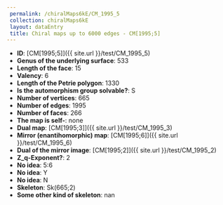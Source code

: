 ```yaml
--- 
 permalink: /chiralMaps6kE/CM_1995_5 
 collection: chiralMaps6kE
 layout: dataEntry
 title: Chiral maps up to 6000 edges - CM[1995;5]
---
```


- **ID**: [CM[1995;5]]({{ site.url }}/test/CM_1995_5)
- **Genus of the underlying surface**: 533
- **Length of the face**: 15
- **Valency**: 6
- **Length of the Petrie polygon**: 1330
- **Is the automorphism group solvable?**: S
- **Number of vertices**: 665
- **Number of edges**: 1995
- **Number of faces**: 266
- **The map is self-**: none
- **Dual map**: [CM[1995;3]]({{ site.url }}/test/CM_1995_3)
- **Mirror (enantihomorphic) map**: [CM[1995;6]]({{ site.url }}/test/CM_1995_6)
- **Dual of the mirror image**: [CM[1995;2]]({{ site.url }}/test/CM_1995_2)
- **Z_q-Exponent?**: 2
- **No idea**:  5:6
- **No idea**: Y
- **No idea**: N
- **Skeleton**: Sk(665;2)
- **Some other kind of skeleton**: nan
